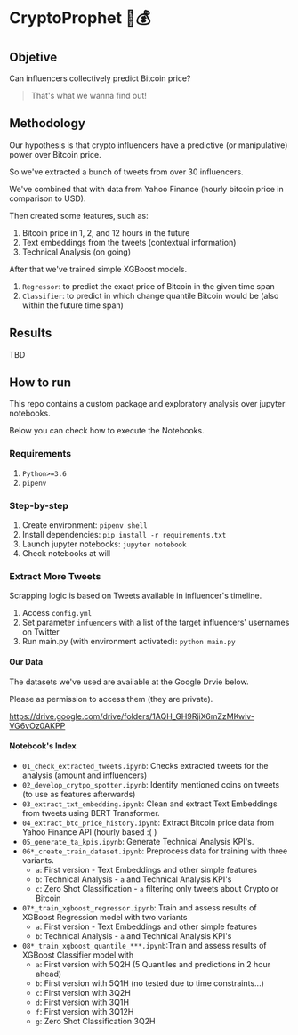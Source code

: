 # CryptoProphet 🧞💰

## Objetive

Can influencers collectively predict Bitcoin price?

> That's what we wanna find out!

## Methodology

Our hypothesis is that crypto influencers have a predictive (or manipulative) power over Bitcoin price.

So we've extracted a bunch of tweets from over 30 influencers.

We've combined that with data from Yahoo Finance (hourly bitcoin price in comparison to USD).

Then created some features, such as:

1. Bitcoin price in 1, 2, and 12 hours in the future
2. Text embeddings from the tweets (contextual information)
3. Technical Analysis (on going)

After that we've trained simple XGBoost models.

1. `Regressor`: to predict the exact price of Bitcoin in the given time span
2. `Classifier`: to predict in which change quantile Bitcoin would be (also within the future time span)

## Results

TBD

## How to run

This repo contains a custom package and exploratory analysis over jupyter notebooks.

Below you can check how to execute the Notebooks.

### Requirements

1. `Python>=3.6`
2. `pipenv` 

### Step-by-step

1. Create environment: `pipenv shell`
2. Install dependencies: `pip install -r requirements.txt`
3. Launch jupyter notebooks: `jupyter notebook`
4. Check notebooks at will

### Extract More Tweets

Scrapping logic is based on Tweets available in influencer's timeline.

1. Access `config.yml`
2. Set parameter `infuencers` with a list of the target influencers' usernames on Twitter
3. Run main.py (with environment activated): `python main.py` 

#### Our Data

The datasets we've used are available at the Google Drvie below.

Please as permission to access them (they are private).

https://drive.google.com/drive/folders/1AQH_GH9RjiX6mZzMKwiv-VG6vOz0AKPP

#### Notebook's Index

* `01_check_extracted_tweets.ipynb`: Checks extracted tweets for the analysis (amount and influencers)
* `02_develop_crytpo_spotter.ipynb`: Identify mentioned coins on tweets (to use as features afterwards)
* `03_extract_txt_embedding.ipynb`: Clean and extract Text Embeddings from tweets using BERT Transformer.
* `04_extract_btc_price_history.ipynb`: Extract Bitcoin price data from Yahoo Finance API (hourly based :( )
* `05_generate_ta_kpis.ipynb`: Generate Technical Analysis KPI's.
* `06*_create_train_dataset.ipynb`: Preprocess data for training with three variants.
  * `a`: First version - Text Embeddings and other simple features
  * `b`: Technical Analysis - `a` and Technical Analysis KPI's 
  * `c`: Zero Shot Classification - `a` filtering only tweets about Crypto or Bitcoin
* `07*_train_xgboost_regressor.ipynb`: Train and assess results of XGBoost Regression model with two variants
  * `a`: First version - Text Embeddings and other simple features
  * `b`: Technical Analysis - `a` and Technical Analysis KPI's 
* `08*_train_xgboost_quantile_***.ipynb`:Train and assess results of XGBoost Classifier model with 
  * `a`: First version with 5Q2H (5 Quantiles and predictions in 2 hour ahead)
  * `b`: First version with 5Q1H (no tested due to time constraints...)
  * `c`: First version with 3Q2H
  * `d`: First version with 3Q1H
  * `f`: First version with 3Q12H
  * `g`: Zero Shot Classification 3Q2H